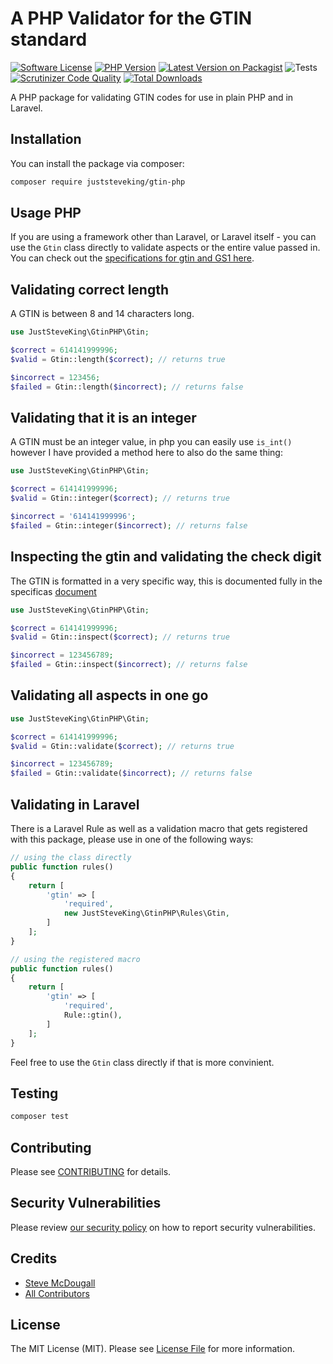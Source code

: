 # A PHP Validator for the GTIN standard

[![Software License](https://img.shields.io/badge/license-MIT-brightgreen.svg?style=flat-square)](LICENSE.md)
[![PHP Version](https://img.shields.io/packagist/php-v/juststeveking/php-sdk.svg?style=flat-square)](https://php.net)
[![Latest Version on Packagist](https://img.shields.io/packagist/v/juststeveking/gtin-php.svg?style=flat-square)](https://packagist.org/packages/juststeveking/gtin-php)
![Tests](https://github.com/JustSteveKing/gtin-php/workflows/Tests/badge.svg)
[![Scrutinizer Code Quality](https://scrutinizer-ci.com/g/JustSteveKing/gtin-php/badges/quality-score.png?b=main)](https://scrutinizer-ci.com/g/JustSteveKing/gtin-php/?branch=main)
[![Total Downloads](https://img.shields.io/packagist/dt/juststeveking/gtin-php.svg?style=flat-square)](https://packagist.org/packages/juststeveking/gtin-php)

A PHP package for validating GTIN codes for use in plain PHP and in Laravel.

## Installation

You can install the package via composer:

```bash
composer require juststeveking/gtin-php
```

## Usage PHP

If you are using a framework other than Laravel, or Laravel itself - you can use the `Gtin` class directly to validate aspects or the entire value passed in. You can check out the [specifications for gtin and GS1 here](https://www.gs1.org/docs/barcodes/GS1_General_Specifications.pdf).

## Validating correct length

A GTIN is between 8 and 14 characters long.

```php
use JustSteveKing\GtinPHP\Gtin;

$correct = 614141999996;
$valid = Gtin::length($correct); // returns true

$incorrect = 123456;
$failed = Gtin::length($incorrect); // returns false
```

## Validating that it is an integer

A GTIN must be an integer value, in php you can easily use `is_int()` however I have provided a method here to also do the same thing:

```php
use JustSteveKing\GtinPHP\Gtin;

$correct = 614141999996;
$valid = Gtin::integer($correct); // returns true

$incorrect = '614141999996';
$failed = Gtin::integer($incorrect); // returns false
```

## Inspecting the gtin and validating the check digit

The GTIN is formatted in a very specific way, this is documented fully in the specificas [document](https://www.gs1.org/docs/barcodes/GS1_General_Specifications.pdf)

```php
use JustSteveKing\GtinPHP\Gtin;

$correct = 614141999996;
$valid = Gtin::inspect($correct); // returns true

$incorrect = 123456789;
$failed = Gtin::inspect($incorrect); // returns false
```

## Validating all aspects in one go

```php
use JustSteveKing\GtinPHP\Gtin;

$correct = 614141999996;
$valid = Gtin::validate($correct); // returns true

$incorrect = 123456789;
$failed = Gtin::validate($incorrect); // returns false
```

## Validating in Laravel

There is a Laravel Rule as well as a validation macro that gets registered with this package, please use in one of the following ways:

```php
// using the class directly
public function rules()
{
    return [
        'gtin' => [
            'required',
            new JustSteveKing\GtinPHP\Rules\Gtin,
        ]
    ];
}
```

```php
// using the registered macro
public function rules()
{
    return [
        'gtin' => [
            'required',
            Rule::gtin(),
        ]
    ];
}
```

Feel free to use the `Gtin` class directly if that is more convinient.

## Testing
```bash
composer test
```

## Contributing

Please see [CONTRIBUTING](.github/CONTRIBUTING.md) for details.

## Security Vulnerabilities

Please review [our security policy](../../security/policy) on how to report security vulnerabilities.

## Credits

- [Steve McDougall](https://github.com/JustSteveKing)
- [All Contributors](../../contributors)

## License

The MIT License (MIT). Please see [License File](LICENSE.md) for more information.
